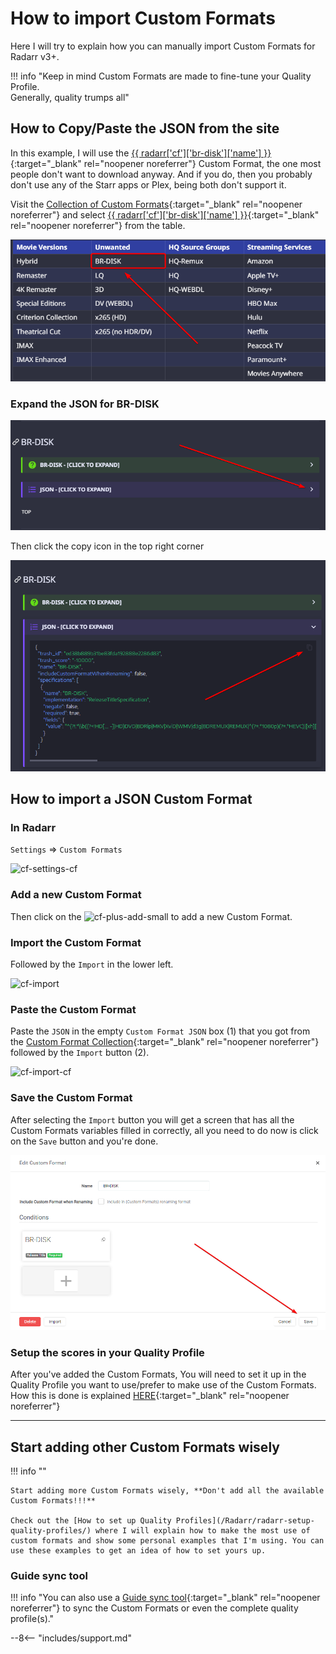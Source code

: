# How to import Custom Formats

Here I will try to explain how you can manually import Custom Formats for Radarr v3+.

!!! info "Keep in mind Custom Formats are made to fine-tune your Quality Profile.<br>Generally, quality trumps all"

## How to Copy/Paste the JSON from the site

In this example, I will use the [{{ radarr['cf']['br-disk']['name'] }}](/Radarr/Radarr-collection-of-custom-formats/#br-disk){:target="\_blank" rel="noopener noreferrer"} Custom Format, the one most people don't want to download anyway. And if you do, then you probably don't use any of the Starr apps or Plex, being both don't support it.

Visit the [Collection of Custom Formats](/Radarr/Radarr-collection-of-custom-formats/){:target="\_blank" rel="noopener noreferrer"} and select [{{ radarr['cf']['br-disk']['name'] }}](/Radarr/Radarr-collection-of-custom-formats/#br-disk){:target="\_blank" rel="noopener noreferrer"} from the table.

![cf-table-select-brdisk](images/cf-table-select-brdisk.png)

### Expand the JSON for BR-DISK

![cf-json-expand](images/cf-json-expand.png)

Then click the copy icon in the top right corner

![cf-json-copy-paste](images/cf-json-copy-paste.png)

## How to import a JSON Custom Format

### In Radarr

`Settings` => `Custom Formats`

![cf-settings-cf](images/cf-settings-cf.png)

### Add a new Custom Format

Then click on the ![cf-plus-add-small](images/cf-plus-add-small.png) to add a new Custom Format.

### Import the Custom Format

Followed by the `Import` in the lower left.

![cf-import](images/cf-import.png)

### Paste the Custom Format

Paste the `JSON` in the empty `Custom Format JSON` box (1) that you got from the [Custom Format Collection](/Radarr/Radarr-collection-of-custom-formats/){:target="\_blank" rel="noopener noreferrer"} followed by the `Import` button (2).

![cf-import-cf](images/cf-import-cf.png)

### Save the Custom Format

After selecting the `Import` button you will get a screen that has all the Custom Formats variables filled in correctly,
all you need to do now is click on the `Save` button and you're done.

![cf-import-done](images/cf-import-done.png)

### Setup the scores in your Quality Profile

After you've added the Custom Formats, You will need to set it up in the Quality Profile you want to use/prefer to make use of the Custom Formats.
How this is done is explained [HERE](/Radarr/radarr-setup-quality-profiles/#basics){:target="\_blank" rel="noopener noreferrer"}

---

## Start adding other Custom Formats wisely

!!! info ""

    Start adding more Custom Formats wisely, **Don't add all the available Custom Formats!!!**

    Check out the [How to set up Quality Profiles](/Radarr/radarr-setup-quality-profiles/) where I will explain how to make the most use of custom formats and show some personal examples that I'm using. You can use these examples to get an idea of how to set yours up.

### Guide sync tool

!!! info "You can also use a [Guide sync tool](/Guide-Sync/){:target="\_blank" rel="noopener noreferrer"} to sync the Custom Formats or even the complete quality profile(s)."

--8<-- "includes/support.md"
